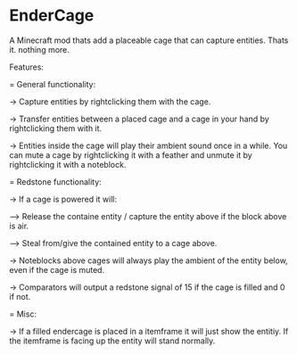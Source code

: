 # EnderCage
A Minecraft mod thats add a placeable cage that can capture entities.
Thats it. nothing more.


Features:

= General functionality:

-> Capture entities by rightclicking them with the cage.

-> Transfer entities between a placed cage and a cage in your hand by rightclicking them with it.

-> Entities inside the cage will play their ambient sound once in a while. You can mute a cage by rightclicking it with a feather and unmute it by rightclicking it with a noteblock.



= Redstone functionality:

-> If a cage is powered it will:

--> Release the containe entity / capture the entity above if the block above is air.

--> Steal from/give the contained entity to a cage above.

->  Noteblocks above cages will always play the ambient of the entity below, even if the cage is muted.

-> Comparators will output a redstone signal of 15 if the cage is filled and 0 if not.


= Misc:

-> If a filled endercage is placed in a itemframe it will just show the entitiy. If the itemframe is facing up the entity will stand normally.
